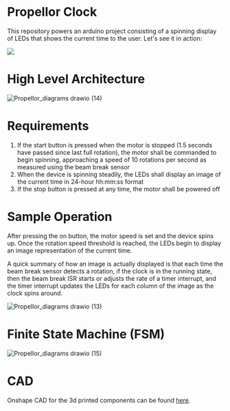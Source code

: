 # Propellor Clock

This repository powers an arduino project consisting of a spinning display of LEDs that shows the current time to the user. Let's see it in action:

![](https://github.com/rgb-propeller-clock/spin/blob/main/propellor_display.gif)

# High Level Architecture
![Propellor_diagrams drawio (14)](https://user-images.githubusercontent.com/47846691/206894422-15a5a0f6-1dc2-4070-9469-f3a7d94a63ba.png)

# Requirements
1. If the start button is pressed when the motor is stopped (1.5 seconds have passed since last full rotation), the motor shall be commanded to begin spinning, approaching a speed of 10 rotations per second as measured using the beam break sensor
2. When the device is spinning steadily, the LEDs shall display an image of the current time in 24-hour hh:mm:ss format
3. If the stop button is pressed at any time, the motor shall be powered off

# Sample Operation
After pressing the on button, the motor speed is set and the device spins up. Once the rotation speed threshold is reached, the LEDs begin to display an image representation of the current time.

A quick summary of how an image is actually displayed is that each time the beam break sensor detects a rotation, if the clock is in the running state, then the beam break ISR starts or adjusts the rate of a timer interrupt, and the timer interrupt updates the LEDs for each column of the image as the clock spins around.

![Propellor_diagrams drawio (13)](https://user-images.githubusercontent.com/47846691/206894760-a541a390-96aa-418b-9b59-aca229215c41.png)

# Finite State Machine (FSM)
![Propellor_diagrams drawio (15)](https://user-images.githubusercontent.com/47846691/206894883-d7a30349-659d-4f78-a0ce-565e341e03e8.png)

# CAD

Onshape CAD for the 3d printed components can be found [here](https://cad.onshape.com/documents/4283ba1e515a79f05b37f05b/w/2211f0aba85311ab91e320af/e/22419e38b691b59c04773b7b?renderMode=0&uiState=63938c81ef86430bb119cc47).
